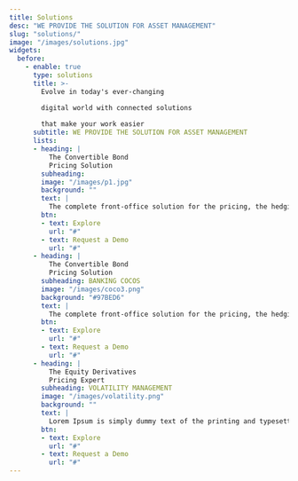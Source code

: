 ```yaml
---
title: Solutions
desc: "WE PROVIDE THE SOLUTION FOR ASSET MANAGEMENT"
slug: "solutions/"
image: "/images/solutions.jpg"
widgets:
  before:
    - enable: true
      type: solutions
      title: >-
        Evolve in today's ever-changing    

        digital world with connected solutions    
        
        that make your work easier
      subtitle: WE PROVIDE THE SOLUTION FOR ASSET MANAGEMENT
      lists:
      - heading: |
          The Convertible Bond 
          Pricing Solution
        subheading: 
        image: "/images/p1.jpg"
        background: ""
        text: |
          The complete front-office solution for the pricing, the hedging and the analysis of convertible securities.  It consists of three components: a data model of terms  and conditions, a pricing engine and an excel front-end.
        btn:
        - text: Explore
          url: "#"
        - text: Request a Demo
          url: "#"
      - heading: |
          The Convertible Bond 
          Pricing Solution
        subheading: BANKING COCOS
        image: "/images/coco3.png"
        background: "#97BED6"
        text: |
          The complete front-office solution for the pricing, the hedging and the analysis of convertible securities.  It consists of three components: a data model of terms  and conditions, a pricing engine and an excel front-end.
        btn:
        - text: Explore
          url: "#"
        - text: Request a Demo
          url: "#"
      - heading: |
          The Equity Derivatives 
          Pricing Expert
        subheading: VOLATILITY MANAGEMENT
        image: "/images/volatility.png"
        background: ""
        text: |
          Lorem Ipsum is simply dummy text of the printing and typesetting industry. Lorem Ipsum has been the  industry's standard dummy text ever since the 1500s, when an unknown printer took a galley of type and scrambled it to make a type specimen book.
        btn:
        - text: Explore
          url: "#"
        - text: Request a Demo
          url: "#"
---
```


